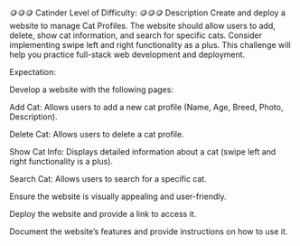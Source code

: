 🪙🪙🪙 Catinder
Level of Difficulty: 🪙🪙🪙
Description
Create and deploy a website to manage Cat Profiles. The website should allow users to add, delete, show cat information, and search for specific cats. Consider implementing swipe left and right functionality as a plus. This challenge will help you practice full-stack web development and deployment.

Expectation:

Develop a website with the following pages:

Add Cat: Allows users to add a new cat profile (Name, Age, Breed, Photo, Description).

Delete Cat: Allows users to delete a cat profile.

Show Cat Info: Displays detailed information about a cat (swipe left and right functionality is a plus).

Search Cat: Allows users to search for a specific cat.

Ensure the website is visually appealing and user-friendly.

Deploy the website and provide a link to access it.

Document the website’s features and provide instructions on how to use it.